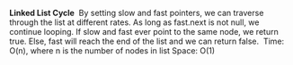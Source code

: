 **Linked List Cycle**
​
By setting slow and fast pointers, we can traverse through the list at different rates. As long as fast.next is not null, we continue looping. If slow and fast ever point to the same node, we return true. Else, fast will reach the end of the list and we can return false.
​
Time: O(n), where n is the number of nodes in list
Space: O(1)